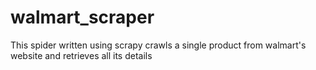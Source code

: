 # walmart_scraper

This spider written using scrapy crawls a single product from walmart's website and retrieves all its details
